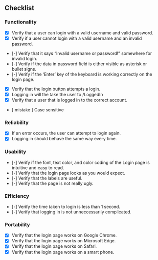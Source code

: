 ## Checklist

### Functionality

- [x] Verify that a user can login with a valid username and valid password.
- [x] Verify if a user cannot login with a valid username and an invalid password.
- [-] Verify that it says “Invalid username or password!” somewhere for invalid login.
- [-] Verify if the data in password field is either visible as asterisk or bullet signs.
- [-] Verify if the ‘Enter’ key of the keyboard is working correctly on the login page.
- [x] Verify that the login button attempts a login.
- [x] Logging in will the take the user to /LoggedIn
- [x] Verify that a user that is logged in to the correct account.
- [ mistake ] Case sensitive

### Reliability

- [x] If an error occurs, the user can attempt to login again.
- [x] Logging in should behave the same way every time.

### Usability

- [-] Verify if the font, text color, and color coding of the Login page is intuitive and easy to read.
- [-] Verify that the login page looks as you would expect.
- [-] Verify that the labels are useful.
- [-] Verify that the page is not really ugly.

### Efficiency

- [-] Verify the time taken to login is less than 1 second.
- [-] Verify that logging in is not unneccessarily complicated.

### Portability

- [x] Verify that the login page works on Google Chrome.
- [x] Verify that the login page works on Microsoft Edge.
- [x] Verify that the login page works on Safari.
- [x] Verify that the login page works on a smart phone.
